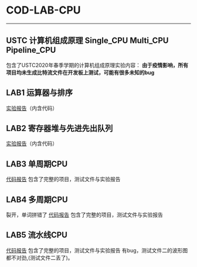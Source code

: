# COD-LAB-CPU
---
USTC 计算机组成原理 Single_CPU Multi_CPU Pipeline_CPU
---

包含了USTC2020年春季学期的计算机组成原理实验内容：
**由于疫情影响，所有项目均未生成比特流文件在开发板上测试，可能有很多未知的bug**
## LAB1 运算器与排序

[实验报告](./Lab1_ALU)（内含代码）
## LAB2 寄存器堆与先进先出队列
[实验报告](./Lab2_RegFile&FIFO)（内含代码）
## LAB3 单周期CPU
[代码报告](./Lab3_SingleCPU)
包含了完整的项目，测试文件与实验报告
## LAB4 多周期CPU
裂开，单词拼错了
[代码报告](./Lab4_MutilCPU)
包含了完整的项目，测试文件与实验报告
## LAB5 流水线CPU

[代码报告](./Lab5_PipeLineCPU)
包含了完整的项目，测试文件与实验报告
有bug，测试文件二的波形图都不对劲,(测试文件二丢了)。
